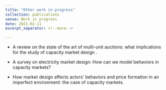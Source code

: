 ```yaml
---
title: "Other work in progress"
collection: publications
venue: Work in progress
date: 2021-02-11
excerpt_separator: <!--more-->

---
```



  * A review on the state of the art of multi-unit auctions: what implications for the study of capacity market design .

  * A survey on electricity market design: How can we model behaviors in capacity markets?
 
 <!--more--> 
 
  * How market design affects actors' behaviors and price formation in an imperfect environment: the case of capacity markets. 

